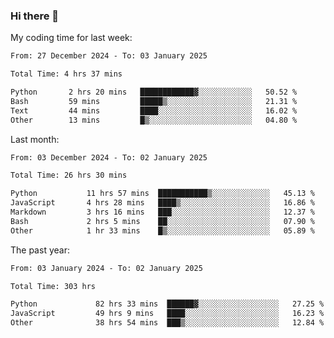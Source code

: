 ### Hi there 👋

My coding time for last week:

<!--START_SECTION:week-->

```txt
From: 27 December 2024 - To: 03 January 2025

Total Time: 4 hrs 37 mins

Python       2 hrs 20 mins   ████████████▓░░░░░░░░░░░░   50.52 %
Bash         59 mins         █████▒░░░░░░░░░░░░░░░░░░░   21.31 %
Text         44 mins         ████░░░░░░░░░░░░░░░░░░░░░   16.02 %
Other        13 mins         █▒░░░░░░░░░░░░░░░░░░░░░░░   04.80 %
```

<!--END_SECTION:week-->

Last month:

<!--START_SECTION:month-->

```txt
From: 03 December 2024 - To: 02 January 2025

Total Time: 26 hrs 30 mins

Python           11 hrs 57 mins  ███████████▒░░░░░░░░░░░░░   45.13 %
JavaScript       4 hrs 28 mins   ████▒░░░░░░░░░░░░░░░░░░░░   16.86 %
Markdown         3 hrs 16 mins   ███░░░░░░░░░░░░░░░░░░░░░░   12.37 %
Bash             2 hrs 5 mins    ██░░░░░░░░░░░░░░░░░░░░░░░   07.90 %
Other            1 hr 33 mins    █▒░░░░░░░░░░░░░░░░░░░░░░░   05.89 %
```

<!--END_SECTION:month-->

The past year:

<!--START_SECTION:year-->

```txt
From: 03 January 2024 - To: 02 January 2025

Total Time: 303 hrs

Python             82 hrs 33 mins  ██████▓░░░░░░░░░░░░░░░░░░   27.25 %
JavaScript         49 hrs 9 mins   ████░░░░░░░░░░░░░░░░░░░░░   16.23 %
Other              38 hrs 54 mins  ███▒░░░░░░░░░░░░░░░░░░░░░   12.84 %
```

<!--END_SECTION:year-->
